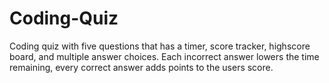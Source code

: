 # Coding-Quiz
Coding quiz with five questions that has a timer, score tracker, highscore board, and multiple answer choices. Each incorrect answer lowers the time remaining, every correct answer adds points to the users score. 
